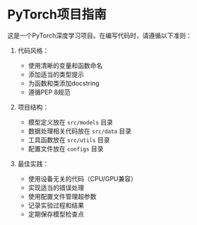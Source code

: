 <!-- Use this file to provide workspace-specific custom instructions to Copilot. For more details, visit https://code.visualstudio.com/docs/copilot/copilot-customization#_use-a-githubcopilotinstructionsmd-file -->

# PyTorch项目指南

这是一个PyTorch深度学习项目。在编写代码时，请遵循以下准则：

1. 代码风格：
   - 使用清晰的变量和函数命名
   - 添加适当的类型提示
   - 为函数和类添加docstring
   - 遵循PEP 8规范

2. 项目结构：
   - 模型定义放在 `src/models` 目录
   - 数据处理相关代码放在 `src/data` 目录
   - 工具函数放在 `src/utils` 目录
   - 配置文件放在 `configs` 目录

3. 最佳实践：
   - 使用设备无关的代码（CPU/GPU兼容）
   - 实现适当的错误处理
   - 使用配置文件管理超参数
   - 记录实验过程和结果
   - 定期保存模型检查点
